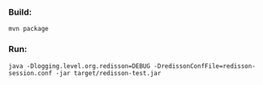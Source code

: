 ### **Build:**

```
mvn package
```

### Run:

```
java -Dlogging.level.org.redisson=DEBUG -DredissonConfFile=redisson-session.conf -jar target/redisson-test.jar
```